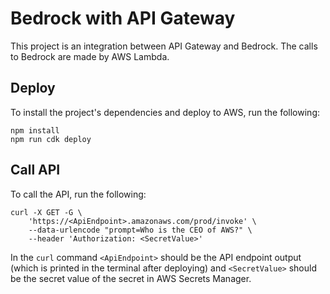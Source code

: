 # Bedrock with API Gateway

This project is an integration between API Gateway and Bedrock. The calls to Bedrock are made by AWS Lambda.

## Deploy

To install the project's dependencies and deploy to AWS, run the following:

```
npm install
npm run cdk deploy 
```

## Call API

To call the API, run the following:

```
curl -X GET -G \
    'https://<ApiEndpoint>.amazonaws.com/prod/invoke' \
    --data-urlencode "prompt=Who is the CEO of AWS?" \
    --header 'Authorization: <SecretValue>'
```

In the `curl` command `<ApiEndpoint>` should be the API endpoint output (which is printed in the terminal after deploying) and `<SecretValue>` should be the secret value of the secret in AWS Secrets Manager.